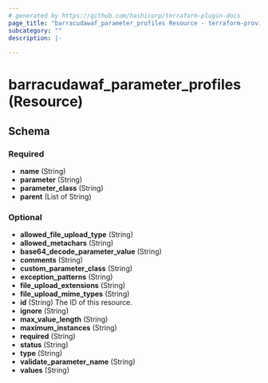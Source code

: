 ```yaml
---
# generated by https://github.com/hashicorp/terraform-plugin-docs
page_title: "barracudawaf_parameter_profiles Resource - terraform-provider-barracudawaf"
subcategory: ""
description: |-
  
---
```


# barracudawaf_parameter_profiles (Resource)





<!-- schema generated by tfplugindocs -->
## Schema

### Required

- **name** (String)
- **parameter** (String)
- **parameter_class** (String)
- **parent** (List of String)

### Optional

- **allowed_file_upload_type** (String)
- **allowed_metachars** (String)
- **base64_decode_parameter_value** (String)
- **comments** (String)
- **custom_parameter_class** (String)
- **exception_patterns** (String)
- **file_upload_extensions** (String)
- **file_upload_mime_types** (String)
- **id** (String) The ID of this resource.
- **ignore** (String)
- **max_value_length** (String)
- **maximum_instances** (String)
- **required** (String)
- **status** (String)
- **type** (String)
- **validate_parameter_name** (String)
- **values** (String)


